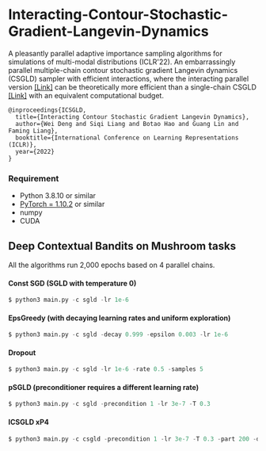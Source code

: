 # Interacting-Contour-Stochastic-Gradient-Langevin-Dynamics
A pleasantly parallel adaptive importance sampling algorithms for simulations of multi-modal distributions (ICLR'22). An embarrassingly parallel multiple-chain contour stochastic gradient Langevin dynamics (CSGLD) sampler  with efficient interactions, where the interacting parallel version [\[Link\]](https://openreview.net/pdf?id=IK9ap6nxXr2) can be theoretically more efficient than a single-chain CSGLD [\[Link\]](https://arxiv.org/pdf/2010.09800.pdf) with an equivalent computational budget.


```
@inproceedings{ICSGLD,
  title={Interacting Contour Stochastic Gradient Langevin Dynamics},
  author={Wei Deng and Siqi Liang and Botao Hao and Guang Lin and Faming Liang},
  booktitle={International Conference on Learning Representations (ICLR)},
  year={2022}
}
```



### Requirement

* Python 3.8.10 or similar
* [PyTorch = 1.10.2](https://pytorch.org/) or similar
* numpy
* CUDA


## Deep Contextual Bandits on Mushroom tasks


All the algorithms run 2,000 epochs based on 4 parallel chains.

#### Const SGD (SGLD with temperature 0)

```python
$ python3 main.py -c sgld -lr 1e-6
```

#### EpsGreedy (with decaying learning rates and uniform exploration)

```python
$ python3 main.py -c sgld -decay 0.999 -epsilon 0.003 -lr 1e-6
```

#### Dropout

```python
$ python3 main.py -c sgld -lr 1e-6 -rate 0.5 -samples 5
```


#### pSGLD (preconditioner requires a different learning rate)
```python
$ python3 main.py -c sgld -precondition 1 -lr 3e-7 -T 0.3
```

#### ICSGLD xP4

```python
$ python3 main.py -c csgld -precondition 1 -lr 3e-7 -T 0.3 -part 200 -div 10 -sz 0.03 -zeta 20
```
